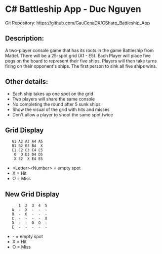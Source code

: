 # C# Battleship App - Duc Nguyen

Git Repository:
https://github.com/GauCenaDX/CSharp_Battleship_App

## Description:

A two-player console game that has its roots in the game Battleship from Mattel. There will be a 25-spot grid (A1 - E5). Each Player will place five pegs on the board to represent their five ships. Players will then take turns firing on their opponent's ships. The first person to sink all five ships wins.

## Other details:

- Each ship takes up one spot on the grid
- Two players will share the same console
- No completing the round after 5 sunk ships
- Show the visual of the grid with hits and misses
- Don't allow a player to shoot the same spot twice

## Grid Display

```
   A1 A2 A3 A4 A5
   B1 B2 B3 B4  X
   C1 C2 C3 C4 C5
    O  O D3 D4 D5
    X E2  X E4 E5
```

- \<Letter\>\<Number\>  =  empty spot
- X  =  Hit
- O  =  Miss

## New Grid Display

```
      1  2  3  4  5
   A  -  X  -  -  -
   B  -  O  -  -  -
   C  -  -  -  -  X
   D  -  -  O  O  -
   E  -  -  -  -  -
```

- \-  =  empty spot
- X  = Hit
- O  = Miss
